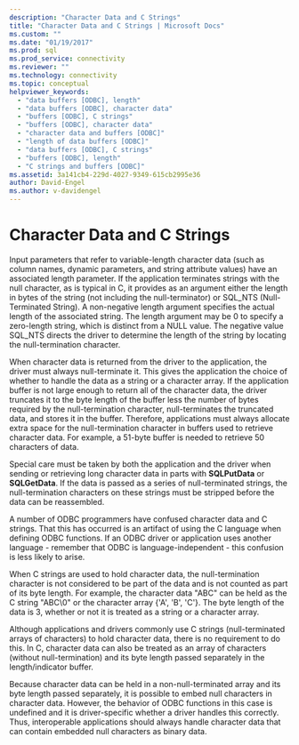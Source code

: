 ```yaml
---
description: "Character Data and C Strings"
title: "Character Data and C Strings | Microsoft Docs"
ms.custom: ""
ms.date: "01/19/2017"
ms.prod: sql
ms.prod_service: connectivity
ms.reviewer: ""
ms.technology: connectivity
ms.topic: conceptual
helpviewer_keywords: 
  - "data buffers [ODBC], length"
  - "data buffers [ODBC], character data"
  - "buffers [ODBC], C strings"
  - "buffers [ODBC], character data"
  - "character data and buffers [ODBC]"
  - "length of data buffers [ODBC]"
  - "data buffers [ODBC], C strings"
  - "buffers [ODBC], length"
  - "C strings and buffers [ODBC]"
ms.assetid: 3a141cb4-229d-4027-9349-615cb2995e36
author: David-Engel
ms.author: v-davidengel
---
```

# Character Data and C Strings
Input parameters that refer to variable-length character data (such as column names, dynamic parameters, and string attribute values) have an associated length parameter. If the application terminates strings with the null character, as is typical in C, it provides as an argument either the length in bytes of the string (not including the null-terminator) or SQL_NTS (Null-Terminated String). A non-negative length argument specifies the actual length of the associated string. The length argument may be 0 to specify a zero-length string, which is distinct from a NULL value. The negative value SQL_NTS directs the driver to determine the length of the string by locating the null-termination character.  
  
 When character data is returned from the driver to the application, the driver must always null-terminate it. This gives the application the choice of whether to handle the data as a string or a character array. If the application buffer is not large enough to return all of the character data, the driver truncates it to the byte length of the buffer less the number of bytes required by the null-termination character, null-terminates the truncated data, and stores it in the buffer. Therefore, applications must always allocate extra space for the null-termination character in buffers used to retrieve character data. For example, a 51-byte buffer is needed to retrieve 50 characters of data.  
  
 Special care must be taken by both the application and the driver when sending or retrieving long character data in parts with **SQLPutData** or **SQLGetData**. If the data is passed as a series of null-terminated strings, the null-termination characters on these strings must be stripped before the data can be reassembled.  
  
 A number of ODBC programmers have confused character data and C strings. That this has occurred is an artifact of using the C language when defining ODBC functions. If an ODBC driver or application uses another language - remember that ODBC is language-independent - this confusion is less likely to arise.  
  
 When C strings are used to hold character data, the null-termination character is not considered to be part of the data and is not counted as part of its byte length. For example, the character data "ABC" can be held as the C string "ABC\0" or the character array {'A', 'B', 'C'}. The byte length of the data is 3, whether or not it is treated as a string or a character array.  
  
 Although applications and drivers commonly use C strings (null-terminated arrays of characters) to hold character data, there is no requirement to do this. In C, character data can also be treated as an array of characters (without null-termination) and its byte length passed separately in the length/indicator buffer.  
  
 Because character data can be held in a non-null-terminated array and its byte length passed separately, it is possible to embed null characters in character data. However, the behavior of ODBC functions in this case is undefined and it is driver-specific whether a driver handles this correctly. Thus, interoperable applications should always handle character data that can contain embedded null characters as binary data.
